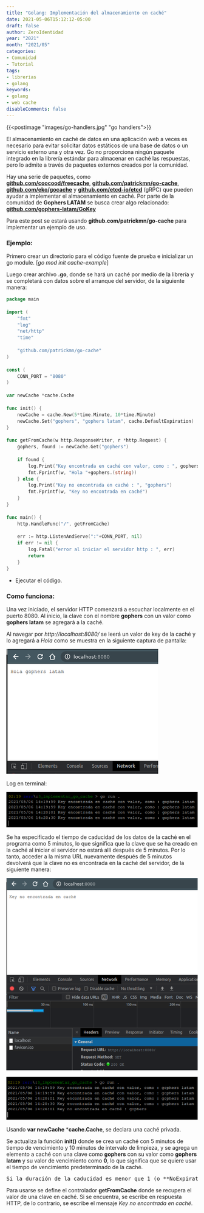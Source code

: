 ```yaml
---
title: "Golang: Implementación del almacenamiento en caché"
date: 2021-05-06T15:12:12-05:00
draft: false
author: ZeroIdentidad
year: "2021"
month: "2021/05"
categories:
- Comunidad
- Tutorial
tags:
- librerias
- golang
keywords:
- golang
- web cache
disableComments: false
---
```


{{<postimage "images/go-handlers.jpg" "go handlers">}}

El almacenamiento en caché de datos en una aplicación web a veces es necesario para evitar solicitar datos estáticos de una base de datos o un servicio externo una y otra vez. Go no proporciona ningún paquete integrado en la librería estándar para almacenar en caché las respuestas, pero lo admite a través de paquetes externos creados por la comunidad.

<!--more-->

Hay una serie de paquetes, como [**github.com/coocood/freecache**](https://github.com/coocood/freecache), [**github.com/patrickmn/go-cache**](https://github.com/patrickmn/go-cache), [**github.com/eko/gocache**](https://github.com/eko/gocache) y [**github.com/etcd-io/etcd**](https://github.com/etcd-io/etcd) (gRPC) que pueden ayudar a implementar el almacenamiento en caché. Por parte de la comunidad de **Gophers LATAM** se busca crear algo relacionado: [**github.com/gophers-latam/GoKey**](https://github.com/gophers-latam/GoKey)

Para este post se estará usando **github.com/patrickmn/go-cache** para implementar un ejemplo de uso.

### Ejemplo:

Primero crear un directorio para el código fuente de prueba e inicializar un go module. [*go mod init cache-example*]

Luego crear archivo **.go**, donde se hará un caché por medio de la librería y se completará con datos sobre el arranque del servidor, de la siguiente manera:

```go
package main

import (
	"fmt"
	"log"
	"net/http"
	"time"

	"github.com/patrickmn/go-cache"
)

const (
	CONN_PORT = "8080"
)

var newCache *cache.Cache

func init() {
	newCache = cache.New(5*time.Minute, 10*time.Minute)
	newCache.Set("gophers", "gophers latam", cache.DefaultExpiration)
}

func getFromCache(w http.ResponseWriter, r *http.Request) {
	gophers, found := newCache.Get("gophers")

	if found {
		log.Print("Key encontrada en caché con valor, como : ", gophers.(string))
		fmt.Fprintf(w, "Hola "+gophers.(string))
	} else {
		log.Print("Key no encontrada en caché : ", "gophers")
		fmt.Fprintf(w, "Key no encontrada en caché")
	}
}

func main() {
	http.HandleFunc("/", getFromCache)

	err := http.ListenAndServe(":"+CONN_PORT, nil)
	if err != nil {
		log.Fatal("error al iniciar el servidor http : ", err)
		return
	}
}
```

- Ejecutar el código.

### Como funciona:

Una vez iniciado, el servidor HTTP comenzará a escuchar localmente en el puerto 8080. Al inicio, la clave con el nombre **gophers** con un valor como **gophers latam** se agregará a la caché.

Al navegar por *http://localhost:8080/* se leerá un valor de key de la caché y lo agregará a *Hola* como se muestra en la siguiente captura de pantalla:

![captura1](images/captura.png)

Log en terminal:

![captura2](images/captura_1.png)

Se ha especificado el tiempo de caducidad de los datos de la caché en el programa como 5 minutos, lo que significa que la clave que se ha creado en la caché al iniciar el servidor no estará allí después de 5 minutos. Por lo tanto, acceder a la misma URL nuevamente después de 5 minutos devolverá que la clave no es encontrada en la caché del servidor, de la siguiente manera:

![captura3](images/captura_3.png)

![captura4](images/captura_2.png)

Usando **var newCache** ***cache.Cache**, se declara una caché privada.

Se actualiza la función **init()** donde se crea un caché con 5 minutos de tiempo de vencimiento y 10 minutos de intervalo de limpieza, y se agrega un elemento a caché con una clave como **gophers** con su valor como **gophers latam** y su valor de vencimiento como **0**, lo que significa que se quiere usar el tiempo de vencimiento predeterminado de la caché.

<pre>
Si la duración de la caducidad es menor que 1 (o **NoExpiration**), los elementos de la caché nunca caducan (por default) y deben eliminarse manualmente. Si el intervalo de limpieza es menor que 1, los elementos caducados no se eliminan de la caché antes de llamar a **c.DeleteExpired()**.
</pre>

Para usarse se define el controlador **getFromCache** donde se recupera el valor de una clave en caché. Si se encuentra, se escribe en respuesta HTTP, de lo contrario, se escribe el mensaje *Key no encontrada en caché*.